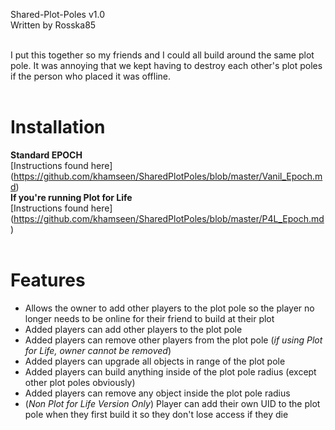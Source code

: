 Shared-Plot-Poles v1.0<br>
Written by Rosska85<br><br>

I put this together so my friends and I could all build around the same plot pole. It was annoying that we kept having to destroy each other's plot poles if the person who placed it was offline.<br><br>

Installation
============
**Standard EPOCH**<br>
[Instructions found here] (https://github.com/khamseen/SharedPlotPoles/blob/master/Vanil_Epoch.md)<br>
**If you're running Plot for Life**<br>
[Instructions found here] (https://github.com/khamseen/SharedPlotPoles/blob/master/P4L_Epoch.md)<br><br>

Features
========
- Allows the owner to add other players to the plot pole so the player no longer needs to be online for their friend to build at their plot
- Added players can add other players to the plot pole
- Added players can remove other players from the plot pole (*if using Plot for Life, owner cannot be removed*)
- Added players can upgrade all objects in range of the plot pole
- Added players can build anything inside of the plot pole radius (except other plot poles obviously)
- Added players can remove any object inside the plot pole radius
- (*Non Plot for Life Version Only*) Player can add their own UID to the plot pole when they first build it so they don't lose access if they die